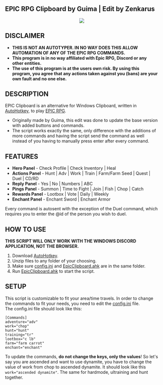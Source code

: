 ## EPIC RPG Clipboard by Guima | Edit by Zenkarus
<p align="center">
  <img src="https://user-images.githubusercontent.com/36195517/131927923-f7f4fdb0-2459-44ac-9c12-581d35787df2.png"/>
</p>

## DISCLAIMER
- **THIS IS NOT AN AUTOTYPER. IN NO WAY DOES THIS ALLOW AUTOMATION OF ANY OF THE EPIC RPG COMMANDS.**
- **This program is in no way affiliated with Epic RPG, Discord or any other entities.**
- **The use of this program is at the users own risk. By using this program, you agree that any actions taken against you (bans) are your own fault and no one else.**

## DESCRIPTION
EPIC Clipboard is an alternative for Windows Clipboard, written in [AutoHotkey](https://www.autohotkey.com/), to play [EPIC RPG](https://top.gg/bot/555955826880413696). 
- Originally made by Guima, this edit was done to update the base version with added buttons and commands.
- The script works exactly the same, only difference with the additions of more commands and having the script send the command as well instead of you having to manually press enter after every command. 

## FEATURES
- **Hero Panel** - Check Profile | Check Inventory | Heal
- **Actions Panel** - Hunt | Adv | Work | Train | Farm/Farm Seed | Quest | Duel | CD/RD
- **Reply Panel** - Yes | No | Numbers | ABC
- **Pings Panel** - Summon | Time to Fight | Join | Fish | Chop | Catch
- **Rewards Panel** - Lootbox | Vote | Daily | Weekly
- **Enchant Panel** - Enchant Sword | Enchant Armor

Every command is autosent with the exception of the Duel command, which requires you to enter the @id of the person you wish to duel. 
  
## HOW TO USE
**THIS SCRIPT WILL ONLY WORK WITH THE WINDOWS DISCORD APPLICATION, NOT THE BROWSER.**

1. Download [AutoHotkey](https://www.autohotkey.com/). 
2. Unzip files to any folder of your choosing. 
3. Make sure [config.ini](src/config.ini) and [EpicClipboard.ahk](src/EpicClipboard.ahk) are in the same folder.
4. Run [EpicClipboard.ahk](src/EpicClipboard.ahk) to start the script.

## SETUP
This script is customizable to fit your area/time travels. In order to change the commands to fit your needs, you need to edit the [config.ini](src/config.ini) file. 
<br>The config.ini file should look like this:
```
[Commands]
adventure="adv"
work="chop"
hunt="hunt"
training="tr"
lootbox="c lb"
farm="farm carrot"
enchant="enchant"
```
To update the commands, **do not change the keys, only the values**!
So let's say you are ascended and want to use dynamite, you have to change the value of work from chop to ascended dynamite.
It should look like this `work="ascended dynamite"`. The same for hardmode, ultraining and hunt together.
